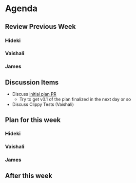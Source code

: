 # Agenda

## Review Previous Week

### Hideki

### Vaishali

### James

## Discussion Items

* Discuss [initial plan PR]
    * Try to get v0.1 of the plan finalized in the next day or so
* Discuss Clippy Tests (Vaishali)

[initial plan PR]: https://github.com/jamesmunns/irr-embedded-2018/pull/1

## Plan for this week

### Hideki

### Vaishali

### James

## After this week
